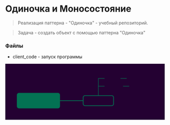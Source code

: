 # Одиночка и Моносостояние

>Реализация паттерна - "Одиночка" - учебный репозиторий.

> Задача - создать объект с помощью паттерна "Одиночка"

### Файлы

- client_code - запуск программы


![Image alt](https://github.com/osadchii-serj/singleton/raw/main/svg/singleton.svg)

